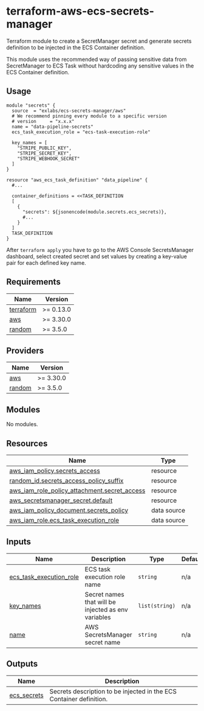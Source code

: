 # terraform-aws-ecs-secrets-manager

Terraform module to create a SecretManager secret and generate secrets definition to be injected in the ECS Container definition.

This module uses the recommended way of passing sensitive data from SecretManager to ECS Task without hardcoding any sensitive values in the ECS Container definition.

## Usage

```hcl
module "secrets" {
  source  = "exlabs/ecs-secrets-manager/aws"
  # We recommend pinning every module to a specific version
  # version     = "x.x.x"
  name = "data-pipeline-secrets"
  ecs_task_execution_role = "ecs-task-execution-role"

  key_names = [
    "STRIPE_PUBLIC_KEY",
    "STRIPE_SECRET_KEY",
    "STRIPE_WEBHOOK_SECRET"
  ]
}

resource "aws_ecs_task_definition" "data_pipeline" {
  #...

  container_definitions = <<TASK_DEFINITION
  [
    {
      "secrets": ${jsonencode(module.secrets.ecs_secrets)},
      #...
    }
  ]
  TASK_DEFINITION
}
```

After `terraform apply` you have to go to the AWS Console SecretsManager dashboard, select created secret and set values by creating a key-value pair for each defined key name.


<!-- BEGIN_TF_DOCS -->
## Requirements

| Name | Version |
|------|---------|
| <a name="requirement_terraform"></a> [terraform](#requirement\_terraform) | >= 0.13.0 |
| <a name="requirement_aws"></a> [aws](#requirement\_aws) | >= 3.30.0 |
| <a name="requirement_random"></a> [random](#requirement\_random) | >= 3.5.0 |

## Providers

| Name | Version |
|------|---------|
| <a name="provider_aws"></a> [aws](#provider\_aws) | >= 3.30.0 |
| <a name="provider_random"></a> [random](#provider\_random) | >= 3.5.0 |

## Modules

No modules.

## Resources

| Name | Type |
|------|------|
| [aws_iam_policy.secrets_access](https://registry.terraform.io/providers/hashicorp/aws/latest/docs/resources/iam_policy) | resource |
| [random_id.secrets_access_policy_suffix](https://registry.terraform.io/providers/hashicorp/random/latest/docs/resources/id) | resource |
| [aws_iam_role_policy_attachment.secret_access](https://registry.terraform.io/providers/hashicorp/aws/latest/docs/resources/iam_role_policy_attachment) | resource |
| [aws_secretsmanager_secret.default](https://registry.terraform.io/providers/hashicorp/aws/latest/docs/resources/secretsmanager_secret) | resource |
| [aws_iam_policy_document.secrets_policy](https://registry.terraform.io/providers/hashicorp/aws/latest/docs/data-sources/iam_policy_document) | data source |
| [aws_iam_role.ecs_task_execution_role](https://registry.terraform.io/providers/hashicorp/aws/latest/docs/data-sources/iam_role) | data source |

## Inputs

| Name | Description | Type | Default | Required |
|------|-------------|------|---------|:--------:|
| <a name="input_ecs_task_execution_role"></a> [ecs\_task\_execution\_role](#input\_ecs\_task\_execution\_role) | ECS task execution role name | `string` | n/a | yes |
| <a name="input_key_names"></a> [key\_names](#input\_key\_names) | Secret names that will be injected as env variables | `list(string)` | n/a | yes |
| <a name="input_name"></a> [name](#input\_name) | AWS SecretsManager secret name | `string` | n/a | yes |

## Outputs

| Name | Description |
|------|-------------|
| <a name="output_ecs_secrets"></a> [ecs\_secrets](#output\_ecs\_secrets) | Secrets description to be injected in the ECS Container definition. |
<!-- END_TF_DOCS -->
